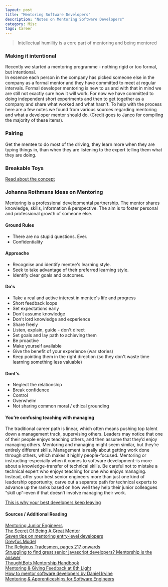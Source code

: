 ```yaml
---
layout: post
title: "Mentoring Software Developers"
description: "Notes on Mentoring Software Developers"
category: Misc
tags: Career
---
```


> Intellectual humility is a core part of mentoring and being mentored

### Making it intentional 

Recently we started a mentoring programme - nothing rigid or too formal, but intentional.  
In essence each person in the company has picked someone else in the company as a formal mentor and they have committed to meet at regular intervals. Formal developer mentoring is new to us and with that in mind we are still not exactly sure how it will work. For now we have committed to doing independent short experiments and then to get together as a company and share what worked and what hasn't.
To help with the process here are a few notes we found from various sources regarding mentoring and what a developer mentor should do. (Credit goes to [Janco](https://twitter.com/jancowol) for compiling the majority of these items).

### Pairing

Get the mentee to do most of the driving, they learn more when they are typing things in, than when they are listening to the expert telling them what they are doing.  

### Breakable Toys

[Read about the concept](http://redsquirrel.com/dave/work/a2j/patterns/BreakableToys.html)  

### Johanna Rothmans Ideas on Mentoring 

Mentoring is a professional developmental partnership. The mentor shares knowledge, skills, information & perspective. The aim is to foster personal and professional growth of someone else. 

#### Ground Rules 
* There are no stupid questions. Ever.
* Confidentiality

#### Approache   
* Recognise and identify mentee's learning style.
* Seek to take advantage of their preferred learning style.
* Identify clear goals and outcomes.

#### Do's   
* Take a real and active interest in mentee's life and progress
* Short feedback loops
* Set expectations early
* Don't assume knowledge
* Don't lord knowledge and experience
* Share freely
* Listen, explain, guide - don't direct
* Set goals and lay path to achieving them
* Be proactive
* Make yourself available
* Give the benefit of your experience (war stories)
* Keep pointing them in the right direction (so they don't waste time learning something less valuable)

#### Dont's 
* Neglect the relationship
* Break confidence
* Control
* Overwhelm
* Not sharing common moral / ethical grounding

#### You’re confusing teaching with managing

The traditional career path is linear, which often means pushing top talent down a management track, supervising others. Leaders may notice that one of their people enjoys teaching others, and then assume that they’d enjoy managing others.
Mentoring and managing might seem similar, but they’re entirely different skills. Management is really about getting work done through others, which makes it highly people-focused. Mentoring or instructing–especially when it comes to software development–is more about a knowledge-transfer of technical skills.
Be careful not to mistake a technical expert who enjoys teaching for one who enjoys managing. Instead, offer your best senior engineers more than just one kind of leadership opportunity; carve out a separate path for technical experts to advance up the ranks based on how well they help their junior colleagues “skill up”–even if that doesn’t involve managing their work.

[This is why your best developers keep leaving](https://www.fastcompany.com/40443084/this-is-why-your-best-developers-keep-quitting)  

#### Sources / Additional Reading ####
[Mentoring Junior Engineers](https://www.youtube.com/watch?v=qAMJASlrPjM)   
[The Secret Of Being A Great Mentor](http://www.skorks.com/2009/09/the-secret-of-being-a-great-mentor/)  
[Seven tips on mentoring entry-level developers](http://www.techrepublic.com/blog/software-engineer/seven-tips-on-mentoring-entry-level-developers/#)  
[Dreyfus Model](http://en.wikipedia.org/wiki/Dreyfus_model_of_skill_acquisition)  
[The Religious Tradesmen, pages 217 onwards](https://archive.org/details/religioustrades00steegoog)  
[Struggling to find great senior javascript developers? Mentorship is the answer](https://medium.com/javascript-scene/struggling-to-find-great-senior-javascript-developers-mentorship-is-the-answer-d352ea3574eb)  
[ThoughtBots Mentorship Handbook](https://github.com/thoughtbot/apprenticeship/blob/master/mentor-handbook.md)  
[Mentoring & Giving Feedback at 8th Light](https://8thlight.com/blog/mike-jansen/2013/01/13/mentoring-and-giving-feedback.html)  
[How to mentor software developers by Daniel Irvine](https://dev.to/d_ir/how-to-mentor-developers)  
[Mentoring & Apprenticeships for Software Engineers](http://mrdanadams.com/2012/mentoring-apprenticeship-software-engineers)  
